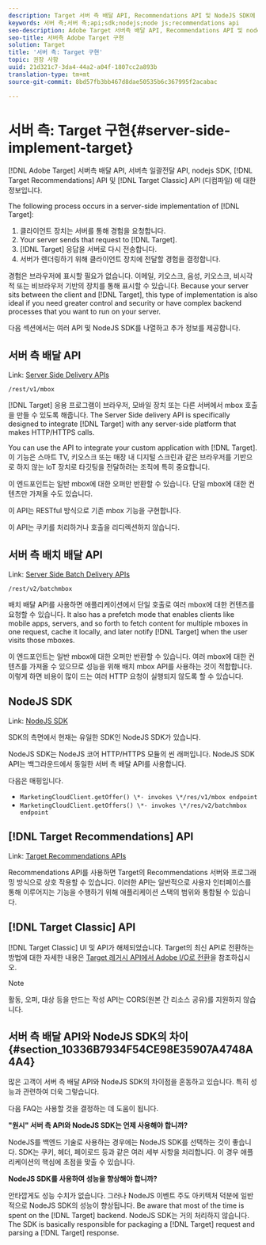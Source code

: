 ```yaml
---
description: Target 서버 측 배달 API, Recommendations API 및 NodeJS SDK에 대한 정보입니다.
keywords: 서버 측;서버 측;api;sdk;nodejs;node js;recommendations api
seo-description: Adobe Target 서버측 배달 API, Recommendations API 및 nodejs SDK에 대한 정보입니다.
seo-title: 서버측 Adobe Target 구현
solution: Target
title: '서버 측: Target 구현'
topic: 권장 사항
uuid: 21d321c7-3da4-44a2-a04f-1807cc2a893b
translation-type: tm+mt
source-git-commit: 8bd57fb3bb467d8dae50535b6c367995f2acabac

---
```



# 서버 측: Target 구현{#server-side-implement-target}

[!DNL Adobe Target] 서버측 배달 API, 서버측 일괄전달 API, nodejs SDK, [!DNL Target Recommendations] API 및 [!DNL Target Classic] API (디컴파일) 에 대한 정보입니다.

The following process occurs in a server-side implementation of [!DNL Target]:

1. 클라이언트 장치는 서버를 통해 경험을 요청합니다.
1. Your server sends that request to [!DNL Target].
1. [!DNL Target] 응답을 서버로 다시 전송합니다.
1. 서버가 렌더링하기 위해 클라이언트 장치에 전달할 경험을 결정합니다.

경험은 브라우저에 표시할 필요가 없습니다. 이메일, 키오스크, 음성, 키오스크, 비시각적 또는 비브라우저 기반의 장치를 통해 표시할 수 있습니다. Because your server sits between the client and [!DNL Target], this type of implementation is also ideal if you need greater control and security or have complex backend processes that you want to run on your server.

다음 섹션에서는 여러 API 및 NodeJS SDK를 나열하고 추가 정보를 제공합니다.

## 서버 측 배달 API

Link: [Server Side Delivery APIs](https://developers.adobetarget.com/api/#server-side-delivery)

`/rest/v1/mbox`

[!DNL Target] 응용 프로그램이 브라우저, 모바일 장치 또는 다른 서버에서 mbox 호출을 만들 수 있도록 해줍니다. The Server Side delivery API is specifically designed to integrate [!DNL Target] with any server-side platform that makes HTTP/HTTPS calls.

You can use the API to integrate your custom application with [!DNL Target]. 이 기능은 스마트 TV, 키오스크 또는 매장 내 디지털 스크린과 같은 브라우저를 기반으로 하지 않는 IoT 장치로 타깃팅을 전달하려는 조직에 특히 중요합니다.

이 엔드포인트는 일반 mbox에 대한 오퍼만 반환할 수 있습니다. 단일 mbox에 대한 컨텐츠만 가져올 수도 있습니다.

이 API는 RESTful 방식으로 기존 mbox 기능을 구현합니다.

이 API는 쿠키를 처리하거나 호출을 리디렉션하지 않습니다.

## 서버 측 배치 배달 API

Link: [Server Side Batch Delivery APIs](https://developers.adobetarget.com/api/#server-side-batch-delivery)

`/rest/v2/batchmbox`

배치 배달 API를 사용하면 애플리케이션에서 단일 호출로 여러 mbox에 대한 컨텐츠를 요청할 수 있습니다. It also has a prefetch mode that enables clients like mobile apps, servers, and so forth to fetch content for multiple mboxes in one request, cache it locally, and later notify [!DNL Target] when the user visits those mboxes.

이 엔드포인트는 일반 mbox에 대한 오퍼만 반환할 수 있습니다. 여러 mbox에 대한 컨텐츠를 가져올 수 있으므로 성능을 위해 배치 mbox API를 사용하는 것이 적합합니다. 이렇게 하면 비용이 많이 드는 여러 HTTP 요청이 실행되지 않도록 할 수 있습니다.

## NodeJS SDK

Link: [NodeJS SDK](https://www.npmjs.com/package/@adobe/target-node-client)

SDK의 측면에서 현재는 유일한 SDK인 NodeJS SDK가 있습니다.

NodeJS SDK는 NodeJS 코어 HTTP/HTTPS 모듈의 씬 래퍼입니다. NodeJS SDK API는 백그라운드에서 동일한 서버 측 배달 API를 사용합니다.

다음은 매핑입니다.

* `MarketingCloudClient.getOffer() \*- invokes \*/res/v1/mbox endpoint`
* `MarketingCloudClient.getOffers() \*- invokes \*/res/v2/batchmbox endpoint`

## [!DNL Target Recommendations] API

Link: [Target Recommendations APIs](https://developers.adobetarget.com/api/recommendations)

Recommendations API를 사용하면 Target의 Recommendations 서버와 프로그래밍 방식으로 상호 작용할 수 있습니다. 이러한 API는 일반적으로 사용자 인터페이스를 통해 이루어지는 기능을 수행하기 위해 애플리케이션 스택의 범위와 통합될 수 있습니다.

## [!DNL Target Classic] API

[!DNL Target Classic] UI 및 API가 해체되었습니다. Target의 최신 API로 전환하는 방법에 대한 자세한 내용은 [Target 레거시 API에서 Adobe I/O로 전환](../../c-implementing-target/c-api-and-sdk-overview/target-api-documentation.md#concept_3A31E26C8FAF49598152ACFE088BD4D2)을 참조하십시오.

>[!NOTE]
>활동, 오퍼, 대상 등을 만드는 작성 API는 CORS(원본 간 리소스 공유)를 지원하지 않습니다.

## 서버 측 배달 API와 NodeJS SDK의 차이 {#section_10336B7934F54CE98E35907A4748A4A4}

많은 고객이 서버 측 배달 API와 NodeJS SDK의 차이점을 혼동하고 있습니다. 특히 성능과 관련하여 더욱 그렇습니다.

다음 FAQ는 사용할 것을 결정하는 데 도움이 됩니다.

**"원시" 서버 측 API와 NodeJS SDK는 언제 사용해야 합니까?**

NodeJS를 백엔드 기술로 사용하는 경우에는 NodeJS SDK를 선택하는 것이 좋습니다. SDK는 쿠키, 헤더, 페이로드 등과 같은 여러 세부 사항을 처리합니다. 이 경우 애플리케이션의 핵심에 초점을 맞출 수 있습니다.

**NodeJS SDK를 사용하여 성능을 향상해야 합니까?**

안타깝게도 성능 수치가 없습니다. 그러나 NodeJS 이벤트 주도 아키텍처 덕분에 일반적으로 NodeJS SDK의 성능이 향상됩니다. Be aware that most of the time is spent on the [!DNL Target] backend. NodeJS SDK는 거의 처리하지 않습니다. The SDK is basically responsible for packaging a [!DNL Target] request and parsing a [!DNL Target] response.
